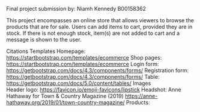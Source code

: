 Final project submission by:
    Niamh Kennedy
    B00158362

This project encompasses an online store that allows viewers to browse
the products that are for sale. 
    Users can add items to cart, provided they are in stock. If there is 
not enough stock, item(s) are not added to cart and a message is shown to 
the user.


Citations
    Templates
        Homepage: https://startbootstrap.com/templates/ecommerce
        Shop pages: https://startbootstrap.com/templates/ecommerce
        Login form: https://getbootstrap.com/docs/4.3/components/forms/
        Registration form: https://getbootstrap.com/docs/4.3/components/forms/
        Table: https://getbootstrap.com/docs/5.0/content/tables/
    Images    
        Header logo: https://favicon.io/emoji-favicons/lipstick
        Headshot:
            Anne Hathaway for Town & Country Magazine (2019) https://anne-hathaway.org/2019/01/town-country-magazine/
        Products:
            
    